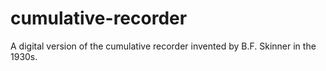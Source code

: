 # cumulative-recorder
A digital version of the cumulative recorder invented by B.F. Skinner in the 1930s.
